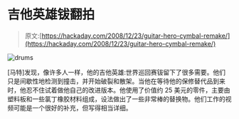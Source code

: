 # 吉他英雄钹翻拍

> 原文:[https://hackaday.com/2008/12/23/guitar-hero-cymbal-remake/](https://hackaday.com/2008/12/23/guitar-hero-cymbal-remake/)

![drums](../Images/b76f8a6fd316decd5215489787f1bc9b.png "drums")

[马特]发现，像许多人一样，他的吉他英雄:世界巡回赛钹留下了很多需要。他们只是间歇性地检测到撞击，并开始破裂和散架。当他在等待他的保修替代品到来时，他忍不住试着做他自己的改进版本。他使用了价值约 25 美元的零件，主要由塑料板和一些氯丁橡胶材料组成，设法做出了一些非常棒的替换物。他们工作的视频可能是一个很好的补充，但写得相当详细。